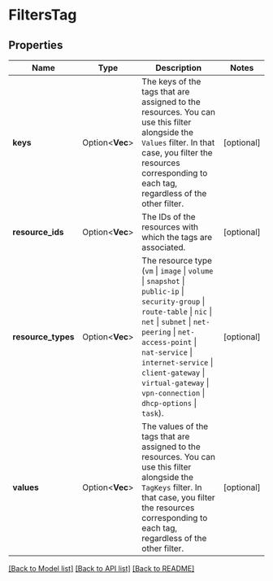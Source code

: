 # FiltersTag

## Properties

Name | Type | Description | Notes
------------ | ------------- | ------------- | -------------
**keys** | Option<**Vec<String>**> | The keys of the tags that are assigned to the resources. You can use this filter alongside the `Values` filter. In that case, you filter the resources corresponding to each tag, regardless of the other filter. | [optional]
**resource_ids** | Option<**Vec<String>**> | The IDs of the resources with which the tags are associated. | [optional]
**resource_types** | Option<**Vec<String>**> | The resource type (`vm` \\| `image` \\| `volume` \\| `snapshot` \\| `public-ip` \\| `security-group` \\| `route-table` \\| `nic` \\| `net` \\| `subnet` \\| `net-peering` \\| `net-access-point` \\| `nat-service` \\| `internet-service` \\| `client-gateway` \\| `virtual-gateway` \\| `vpn-connection` \\| `dhcp-options` \\| `task`). | [optional]
**values** | Option<**Vec<String>**> | The values of the tags that are assigned to the resources. You can use this filter alongside the `TagKeys` filter. In that case, you filter the resources corresponding to each tag, regardless of the other filter. | [optional]

[[Back to Model list]](../README.md#documentation-for-models) [[Back to API list]](../README.md#documentation-for-api-endpoints) [[Back to README]](../README.md)


